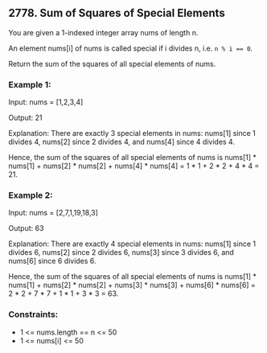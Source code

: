 ## 2778. Sum of Squares of Special Elements

You are given a 1-indexed integer array nums of length n.

An element nums[i] of nums is called special if i divides n, i.e. `n % i == 0`.

Return the sum of the squares of all special elements of nums.

### Example 1:

Input: nums = [1,2,3,4]

Output: 21

Explanation: There are exactly 3 special elements in nums: nums[1] since 1 divides 4, nums[2] since 2 divides 4, and nums[4] since 4 divides 4.

Hence, the sum of the squares of all special elements of nums is nums[1] \* nums[1] + nums[2] \* nums[2] + nums[4] \* nums[4] = 1 \* 1 + 2 \* 2 + 4 \* 4 = 21.

### Example 2:

Input: nums = [2,7,1,19,18,3]

Output: 63

Explanation: There are exactly 4 special elements in nums: nums[1] since 1 divides 6, nums[2] since 2 divides 6, nums[3] since 3 divides 6, and nums[6] since 6 divides 6.

Hence, the sum of the squares of all special elements of nums is nums[1] \* nums[1] + nums[2] \* nums[2] + nums[3] \* nums[3] + nums[6] \* nums[6] = 2 \* 2 + 7 \* 7 + 1 \* 1 + 3 \* 3 = 63.

### Constraints:

- 1 <= nums.length == n <= 50
- 1 <= nums[i] <= 50

